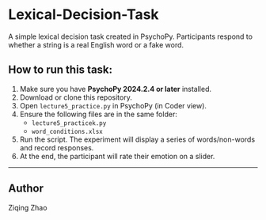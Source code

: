 # Lexical-Decision-Task
A simple lexical decision task created in PsychoPy. Participants respond to whether a string is a real English word or a fake word.

## How to run this task:

1. Make sure you have **PsychoPy 2024.2.4 or later** installed.
2. Download or clone this repository.
3. Open `lecture5_practice.py` in PsychoPy (in Coder view).
4. Ensure the following files are in the same folder:
   - `lecture5_practicek.py`
   - `word_conditions.xlsx`
5. Run the script. The experiment will display a series of words/non-words and record responses.
6. At the end, the participant will rate their emotion on a slider.

---

## Author
Ziqing Zhao
